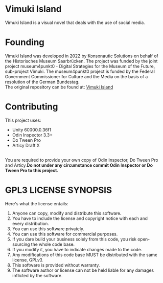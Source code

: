 # Vimuki Island
Vimuki Island is a visual novel that deals with the use of social media. 

# Founding
Vimuki Island was developed in 2022 by Konsonautic Solutions on behalf of the Historisches Museum Saarbrücken. The project was funded by the joint project museum4punkt0 - Digital Strategies for the Museum of the Future, sub-project Vimuki. The museum4punkt0 project is funded by the Federal Government Commissioner for Culture and the Media on the basis of a resolution of the German Bundestag. 
<br>
The original repository can be found at: 
[Vimuki Island](https://github.com/museum4punkt0/Vimuki-Island)
<br>
# Contributing

This project uses:
- Unity 60000.0.36f1
- Odin Inspector 3.3+
- Do Tween Pro
- Articy Draft X
<br>
You are required to provide your own copy of Odin Inspector, Do Tween Pro and Articy.<strong>Do not under any circumstance commit Odin Inspector or Do Tween Pro to this project. </strong>
 
# GPL3 LICENSE SYNOPSIS

Here's what the license entails:

1. Anyone can copy, modify and distribute this software.
2. You have to include the license and copyright notice with each and every distribution.
3. You can use this software privately.
4. You can use this software for commercial purposes.
5. If you dare build your business solely from this code, you risk open-sourcing the whole code base.
6. If you modify it, you have to indicate changes made to the code.
7. Any modifications of this code base MUST be distributed with the same license, GPLv3.
8. This software is provided without warranty.
9. The software author or license can not be held liable for any damages inflicted by the software.
